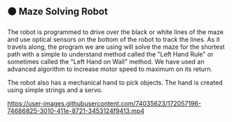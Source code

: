 ## :orange_circle: Maze Solving Robot

The robot is programmed to drive over the black or white lines of the maze and use optical sensors on the bottom of the robot to track the lines. As it travels along, the program we are using will solve the maze for the shortest path with a simple to understand method called the "Left Hand Rule" or sometimes called the "Left Hand on Wall" method. We have used an advanced algorithm to increase motor speed to maximum on its return. 

The robot also has a mechanical hand to pick objects. The hand is created using simple strings and a servo. 

https://user-images.githubusercontent.com/74035623/172057196-74686825-3010-411e-8721-3453124f9413.mp4


